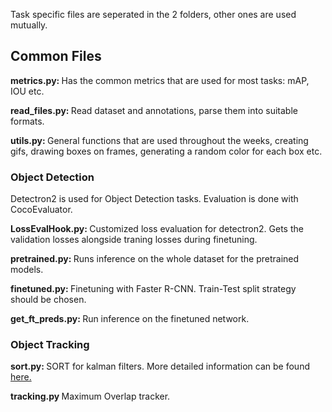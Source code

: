 Task specific files are seperated in the 2 folders, other ones are used mutually.


<h2> Common Files </h2>

<b> metrics.py: </b> Has the common metrics that are used for most tasks: mAP, IOU etc.

<b> read_files.py: </b> Read dataset and annotations, parse them into suitable formats.

<b> utils.py: </b> General functions that are used throughout the weeks, creating gifs, drawing boxes on frames, generating a random color for each box etc.

<h3> Object Detection </h3>

Detectron2 is used for Object Detection tasks. Evaluation is done with CocoEvaluator.

<b> LossEvalHook.py: </b> Customized loss evaluation for detectron2. Gets the validation losses alongside traning losses during finetuning.

<b> pretrained.py: </b> Runs inference on the whole dataset for the pretrained models. 

<b> finetuned.py: </b> Finetuning with Faster R-CNN. Train-Test split strategy should be chosen.

<b> get_ft_preds.py: </b> Run inference on the finetuned network.

<h3> Object Tracking </h3>

<b> sort.py: </b> SORT for kalman filters. More detailed information can be found <a href="https://github.com/abewley/sort"> here. </a>

<b> tracking.py </b> Maximum Overlap tracker.
